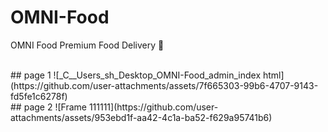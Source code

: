 # OMNI-Food
OMNI Food Premium Food Delivery 🥓

<br>
## page 1
![_C__Users_sh_Desktop_OMNI-Food_admin_index html](https://github.com/user-attachments/assets/7f665303-99b6-4707-9143-fd5fe1c6278f)

<br>
## page 2
![Frame 111111](https://github.com/user-attachments/assets/953ebd1f-aa42-4c1a-ba52-f629a95741b6)
